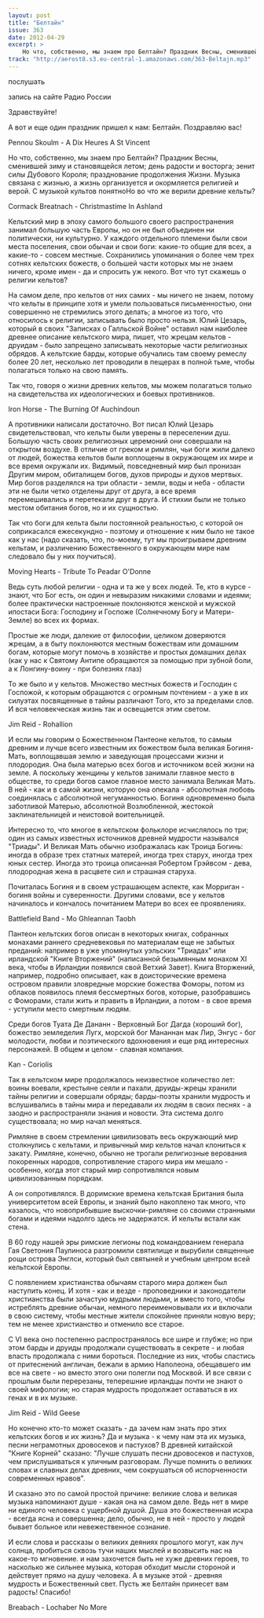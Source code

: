 ```yaml
---
layout: post
title: "Белтайн"
issue: 363
date: 2012-04-29
excerpt: >
    Но что, собственно, мы знаем про Белтайн? Праздник Весны, сменившей зиму и становящейся летом; день радости и восторга; зенит силы Дубового Короля; празднование продолжения Жизни. Музыка связана с жизнью, а жизнь организуется и окормляется религией и верой. С музыкой культов понятноНо во что же верили древние кельты?
track: "http://aerost8.s3.eu-central-1.amazonaws.com/363-Beltajn.mp3"
---
```


послушать

запись на сайте Радио России

Здравствуйте!

А вот и еще один праздник пришел к нам: Белтайн. Поздравляю вас!

Pennou Skoulm - A Dix Heures A St Vincent

Но что, собственно, мы знаем про Белтайн? Праздник Весны, сменившей зиму и становящейся летом; день радости и восторга; зенит силы Дубового Короля; празднование продолжения Жизни. Музыка связана с жизнью, а жизнь организуется и окормляется религией и верой. С музыкой культов понятноНо во что же верили древние кельты?

Cormack Breatnach - Christmastime In Ashland

Кельтский мир в эпоху самого большого своего распространения занимал большую часть Европы, но он не был объединен ни политически, ни культурно. У каждого отдельного племени были свои места поселения, свои обычаи и свои боги: какие-то общие для всех, а какие-то - совсем местные. Сохранились упоминания о более чем трех сотнях кельтских божеств, о большей части которых мы не знаем ничего, кроме имен - да и спросить уж некого. Вот что тут скажешь о религии кельтов?

На самом деле, про кельтов от них самих - мы ничего не знаем, потому что кельты в принципе хотя и умели пользоваться письменностью, они совершенно не стремились этого делать; а многое из того, что относилось к религии, записывать было просто нельзя. Юлий Цезарь, который в своих "Записках о Галльской Войне" оставил нам наиболее древнее описание кельтского мира, пишет, что жрецам кельтов - друидам - было запрещено записывать некоторые части религиозных обрядов. А кельтские барды, которые обучались там своему ремеслу более 20 лет, несколько лет проводили в пещерах в полной тьме, чтобы полагаться только на свою память.

Так что, говоря о жизни древних кельтов, мы можем полагаться только на свидетельства их идеологических и боевых противников.

Iron Horse - The Burning Of Auchindoun

А противники написали достаточно. Вот писал Юлий Цезарь свидетельствовал, что кельты были уверены в переселении душ. Большую часть своих религиозных церемоний они совершали на открытом воздухе. В отличие от греком и римлян, чьи боги жили далеко от людей, божества кельтов были воплощены в окружающем их мире и все время окружали их. Видимый, повседневный мир был пронизан Другим миром, обиталищем богов, духов природы и духов мертвых. Мир богов разделялся на три области - земли, воды и неба - области эти не были четко отделены друг от друга, а все время перемешивались и перетекали друг в друга. И стихии были не только местом обитания богов, но и их сущностью.

Так что боги для кельта были постоянной реальностью, с которой он соприкасался ежесекундно - поэтому и отношение к ним было не такое как у нас (надо сказать, что, по-моему, тут мы проигрываем древним кельтам, и различению Божественного в окружающем мире нам следовало бы у них поучиться).

Moving Hearts - Tribute To Peadar O'Donne

Ведь суть любой религии - одна и та же у всех людей. Те, кто в курсе - знают, что Бог есть, он один и невыразим никакими словами и идеями; более практически настроенные поклоняются женской и мужской ипостаси Бога: Господину и Госпоже (Солнечному Богу и Матери-Земле) во всех их формах.

Простые же люди, далекие от философии, целиком доверяются жрецам, а в быту поклоняются местным божествам или домашним богам, которые могут помочь в хозяйстве и простых домашних делах (как у нас к Святому Антипе обращаются за помощью при зубной боли, а к Лонгину-воину - при болезнях глаз)

То же было и у кельтов. Множество местных божеств и Господин с Госпожой, к которым обращаются с огромным почтением - а уже в их силуэтах посвященные в тайны различают Того, кто за пределами слов. И вся человекческая жизнь так и освещается этим светом.

Jim Reid - Rohallion

И если мы говорим о Божественном Пантеоне кельтов, то самым древним и лучше всего известным их божеством была великая Богиня-Мать, воплощавшая землю и заведующая процессами жизни и плодородия. Она была матерью всех богов и источником всей жизни на земле. А поскольку женщины у кельтов занимали главное место в обществе, то среди богов самое главное место занимала Великая Мать. В ней - как и в самой жизни, которую она опекала - абсолютная любовь соединялась с абсолютной негуманностью. Богиня одновременно была заботливой Матерью, абсолютной Возлюбленной, жестокой заклинательницей и неистовой воительницей.

Интересно то, что многое в кельтском фольклоре исчислялось по три; один из самых известных источников древней мудрости назывался "Триады". И Великая Мать обычно изображалась как Троица Богинь: иногда в образе трех статных матерей, иногда трех старух, иногда трех юных сестер. Иногда это троица описанная Робертом Грэйвсом - дева, плодородная жена в расцвете сил и страшная старуха.

Почиталась Богиня и в своем устрашающем аспекте, как Морриган - богиня войны и суверенности. Другими словами, все у кельтов начиналось и кончалось почитанием Матери во всех ее проявлениях.

Battlefield Band - Mo Ghleannan Taobh

Пантеон кельтских богов описан в некоторых книгах, собранных монахами раннего средневековья по материалам еще не забытых преданий: например в уже упомянутых уэльских "Триадах" или ирландской "Книге Вторжений" (написанной безымянным монахом XI века, чтобы в Ирландии появился свой Ветхий Завет). Книга Вторжений, например, подробно описывает, как в доисторические времена островом правили зловредные морские божества Фоморы, потом из облаков появилось племя бессмертных богов, которые, разобравшись с Фоморами, стали жить и править в Ирландии, а потом - в свое время - уступили место смертным людям.

Среди богов Туата Де Дананн - Верховный Бог Дагда (хороший бог), божество земледелия Лугх, морской бог Мананнан мак Лир, Энгус - бог молодости, любви и поэтического вдохновения и еще ряд интересных персонажей. В общем и целом - славная компания.

Kan - Coriolis

Так в кельтском мире продолжалось неизвестное количество лет: воины воевали, крестьяне сеяли и пахали, друиды-жрецы хранили тайны религии и совершали обряды; барды-поэты хранили мудрость и вслушивались в тайны мира и передавали их людям в своих песнях - а заодно и распространяли знания и новости. Эта система долго существовала; но мир начал меняться.

Римляне в своем стремлении цивилизовать весь окружающий мир столкнулись с кельтами, и привычный мир кельтов начал клониться к закату. Римляне, конечно, обычно не трогали религиозные верования покоренных народов, сопротивление старого мира им мешало - особенно, когда этот старый мир сопротивлялся новым цивилизованным порядкам.

А он сопротивлялся. В доримские времена кельтская Британия была университетом всей Европы, и знаний было накоплено так много, что казалось, что новоприбывшие выскочки-римляне со своими странными богами и идеями надолго здесь не задержатся. И кельты встали как стена.

В 60 году нашей эры римские легионы под командованием генерала Гая Светония Паулиноса разгромили святилище и вырубили священные рощи острова Энглси, который был святыней и учебным центром всей кельтской Европы.

С появлением христианства обычаям старого мира должен был наступить конец. И хотя - как и везде - проповедники и законодатели христианства были зачастую мудрыми людьми, и вместо того, чтобы истреблять древние обычаи, немного переименовывали их и включали в свою систему, чтобы местные жители спокойнее приняли новую веру; тем не менее христианство и отменило все старое.

С VI века оно постепенно распространялось все шире и глубже; но при этом барды и друиды продолжали существовать в секрете - и любая власть продолжала с ними бороться. Последние из них, чтобы спастись от притеснений англичан, бежали в армию Наполеона, обещавшего им все на свете - но вместо этого они полегли под Москвой. И все связи с прошлым были перерезаны, теперешние ирландцы почти не знают о своей мифологии; но старая мудрость продолжает оставаться в их генах и в их музыке.

Jim Reid - Wild Geese

Но конечно кто-то может сказать - да зачем нам знать про этих кельтских богов и их жизнь? Да и музыка - к чему нам эта их музыка, песни неграмотных дровосеков и пастухов? В древней китайской "Книге Корней" сказано: "Лучше слушать песни дровосеков и пастухов, чем прислушиваться к уличным разговорам. Лучше помнить о великих словах и славных делах древних, чем сокрушаться об испорченности современных нравов".

И сказано это по самой простой причине: великие слова и великая музыка напоминают душе - какая она на самом деле. Ведь нет в мире ни единого человека с ущербной душой. Душа это божественная искра - всегда ясна и совершенна; дело, обычно, не в ней - просто у людей бывает больное или невежественное сознание.

И если слова и рассказы о великих деяниях прошлого могут, как луч солнца, пробиться сквозь тучи наших мыслей и возвысить нас на какое-то мгновение. и нам захочется быть не хуже древних героев, то насколько же сильнее музыка, которая обходит мысли стороной и действует прямо на душу человека. А в музыке этой - древняя мудрость и Божественный свет. Пусть же Белтайн принесет вам радость! Спасибо!

Breabach - Lochaber No More
